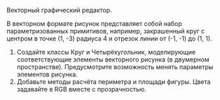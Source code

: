 Векторный графический редактор.

В векторном формате рисунок представляет собой набор параметризованных примитивов, например, закрашенный круг с центром в точке (1, -3) радиуса 4 и отрезок линии от (-1, -1) до (1, 1). 
1) Создайте классы Круг и Четырёхугольник, моделирующие соответствующие элементы векторного рисунка (в двумерном пространстве). Предусмотрите возможность менять параметры элементов рисунка. 
2) Добавьте методы расчёта периметра и площади фигуры. Цвета задавайте в RGB вместе с прозрачностью.